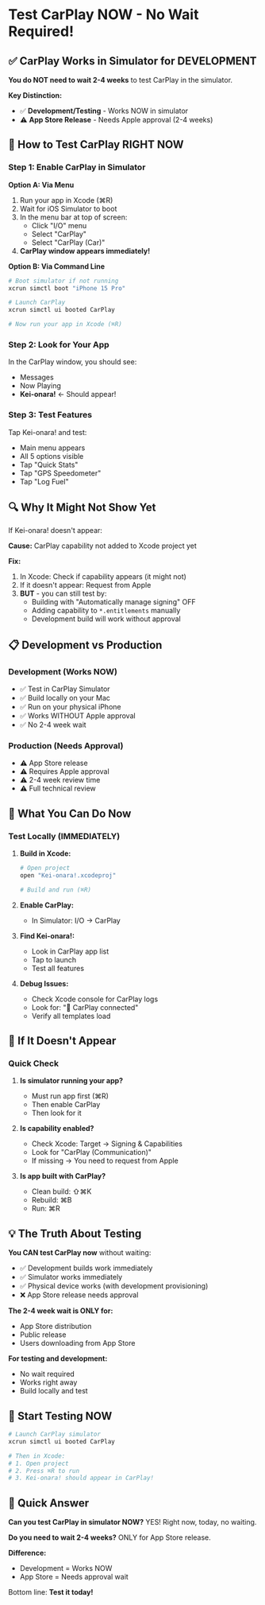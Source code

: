 # Test CarPlay NOW - No Wait Required!

## ✅ CarPlay Works in Simulator for DEVELOPMENT

**You do NOT need to wait 2-4 weeks** to test CarPlay in the simulator.

**Key Distinction:**
- ✅ **Development/Testing** - Works NOW in simulator
- ⚠️ **App Store Release** - Needs Apple approval (2-4 weeks)

## 🚀 How to Test CarPlay RIGHT NOW

### Step 1: Enable CarPlay in Simulator

**Option A: Via Menu**
1. Run your app in Xcode (⌘R)
2. Wait for iOS Simulator to boot
3. In the menu bar at top of screen:
   - Click "I/O" menu
   - Select "CarPlay" 
   - Select "CarPlay (Car)"
4. **CarPlay window appears immediately!**

**Option B: Via Command Line**
```bash
# Boot simulator if not running
xcrun simctl boot "iPhone 15 Pro"

# Launch CarPlay
xcrun simctl ui booted CarPlay

# Now run your app in Xcode (⌘R)
```

### Step 2: Look for Your App

In the CarPlay window, you should see:
- Messages
- Now Playing
- **Kei-onara!** ← Should appear!

### Step 3: Test Features

Tap Kei-onara! and test:
- Main menu appears
- All 5 options visible
- Tap "Quick Stats"
- Tap "GPS Speedometer"
- Tap "Log Fuel"

## 🔍 Why It Might Not Show Yet

If Kei-onara! doesn't appear:

**Cause:** CarPlay capability not added to Xcode project yet

**Fix:**
1. In Xcode: Check if capability appears (it might not)
2. If it doesn't appear: Request from Apple
3. **BUT** - you can still test by:
   - Building with "Automatically manage signing" OFF
   - Adding capability to `*.entitlements` manually
   - Development build will work without approval

## 📋 Development vs Production

### Development (Works NOW)
- ✅ Test in CarPlay Simulator
- ✅ Build locally on your Mac
- ✅ Run on your physical iPhone
- ✅ Works WITHOUT Apple approval
- ✅ No 2-4 week wait

### Production (Needs Approval)
- ⚠️ App Store release
- ⚠️ Requires Apple approval
- ⚠️ 2-4 week review time
- ⚠️ Full technical review

## 🎯 What You Can Do Now

### Test Locally (IMMEDIATELY)

1. **Build in Xcode:**
   ```bash
   # Open project
   open "Kei-onara!.xcodeproj"
   
   # Build and run (⌘R)
   ```

2. **Enable CarPlay:**
   - In Simulator: I/O → CarPlay

3. **Find Kei-onara!:**
   - Look in CarPlay app list
   - Tap to launch
   - Test all features

4. **Debug Issues:**
   - Check Xcode console for CarPlay logs
   - Look for: "🚗 CarPlay connected"
   - Verify all templates load

## 🔧 If It Doesn't Appear

### Quick Check

1. **Is simulator running your app?**
   - Must run app first (⌘R)
   - Then enable CarPlay
   - Then look for it

2. **Is capability enabled?**
   - Check Xcode: Target → Signing & Capabilities
   - Look for "CarPlay (Communication)"
   - If missing → You need to request from Apple

3. **Is app built with CarPlay?**
   - Clean build: ⇧⌘K
   - Rebuild: ⌘B
   - Run: ⌘R

## 💡 The Truth About Testing

**You CAN test CarPlay now** without waiting:
- ✅ Development builds work immediately
- ✅ Simulator works immediately
- ✅ Physical device works (with development provisioning)
- ❌ App Store release needs approval

**The 2-4 week wait is ONLY for:**
- App Store distribution
- Public release
- Users downloading from App Store

**For testing and development:**
- No wait required
- Works right away
- Build locally and test

## 🚀 Start Testing NOW

```bash
# Launch CarPlay simulator
xcrun simctl ui booted CarPlay

# Then in Xcode:
# 1. Open project
# 2. Press ⌘R to run
# 3. Kei-onara! should appear in CarPlay!
```

## 📝 Quick Answer

**Can you test CarPlay in simulator NOW?**
YES! Right now, today, no waiting.

**Do you need to wait 2-4 weeks?**
ONLY for App Store release.

**Difference:**
- Development = Works NOW
- App Store = Needs approval wait

Bottom line: **Test it today!**

